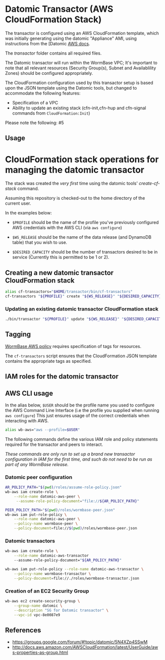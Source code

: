 # Datomic Transactor (AWS CloudFormation Stack)

The transactor is configured using an AWS CloudFormation template,
which was initially generating using the datomic "Appliance" AMI,
using instructions from the [Datomic [AWS docs][1].

The _transactor_ folder contains all required files.

The Datomic transactor will run within the WormBase VPC; It's
important to note that all relevant resources (Security Group(s),
Subnet and Availablility Zones) should be configured appropriately.

The CloudFormation configuration used by this transactor setup is
based upon the JSON template using the Datomic tools, but changed to
accommodate the following features:

  * Specification of a VPC
  * Ability to update an existing stack (cfn-init,cfn-hup and
    cfn-signal commands from `CloudFormation:Init`)

Please note the following: #5

## Usage
# CloudFormation stack operations for managing the datomic transactor
The stack was created the _very first_ time using the datomic tools'
_create-cf-stack_ command.

Assuming this repository is checked-out to the home directory of the
current user.

In the examples below:

  * `$PROFILE` should be the name of the profile you've previously
configured AWS credentials with the AWS CLI (via `aws configure`)

  * `$WS_RELEASE` should be the name of the data release (and DynamoDB
    table) that you wish to use.

  * `$DESIRED_CAPACITY` should be the number of transactors desired to
    be in service (Currently this is permitted to be 1 or 2).

## Creating a new datomic transactor CloudFormation stack

```bash
alias cf-transactors="$HOME/transactor/bin/cf-transactors"
cf-transactors "${PROFILE}" create "${WS_RELEASE}" "${DESIRED_CAPACITY}"
```

### Updating an existing datomic transactor CloudFormation stack

```bash
./bin/transactor "${PROFILE}" update "${WS_RELEASE}" "${DESIRED_CAPACITY}"
```

## Tagging
[WormBase AWS policy](https://docs.google.com/document/d/1ZhvyvQcNxNJlpyxXv9MuL_wONNWwRAhwTHqHDFWWgJ0/edit?ts=56a7c5a2#heading=h.fjmgla6sk2ww) requires
specification of tags for resources.

The `cf-transactors` script ensures that the CloudFormation JSON
template contains the appropriate tags as specified.

## IAM roles for the datomic transactor

## AWS CLI usage
In the alias below, `$USER` should be the profile name you used to
configure the AWS Command Line Interface (i.e the profile you supplied
when running `aws configure`) This just ensures usage of the correct
credentials when interacting with AWS.

```bash
alias wb-aws="aws --profile=$USER"
```

The following commands define the various IAM role and policy statements
required for the transactor and peers to interact.

_*These commands are only run to set up a brand new transactor
configuration in IAM for the first time, and such do not need to be
run as part of any WormBase release.*_

### Datomic peer configuration

```bash
AR_POLICY_PATH="$(pwd)/roles/assume-role-policy.json"
wb-aws iam create-role \
    --role-name datomic-aws-peer \
     --assume-role-policy-document="file://${AR_POLICY_PATH}"

PEER_POLICY_PATH="$(pwd)/roles/wormbase-peer.json"
wb-aws iam put-role-policy \
    --role-name datomic-aws-peer \
    --policy-name wormbase-peer \
    --policy-document=file://$(pwd)/roles/wormbase-peer.json
```

### Datomic transactors

```bash
wb-aws iam create-role \
    --role-name datomic-aws-transactor
    --assume-role-policy-document="${AR_POLICY_PATH}"

wb-aws iam put-role-policy --role-name datomic-aws-transactor \
    --policy-name wormbase-transactor \
    --policy-document=file://./roles/wormbase-transactor.json
```

### Creation of an EC2 Security Group
```bash
wb-aws ec2 create-security-group \
    --group-name datomic \
    --description "SG for Datomic transactor" \
    --vpc-id vpc-8e0087e9
```

## References
- https://groups.google.com/forum/#!topic/datomic/5N4XZp4SSwM
- http://docs.aws.amazon.com/AWSCloudFormation/latest/UserGuide/aws-properties-as-group.html

[1]: http://docs.datomic.com/aws.html
